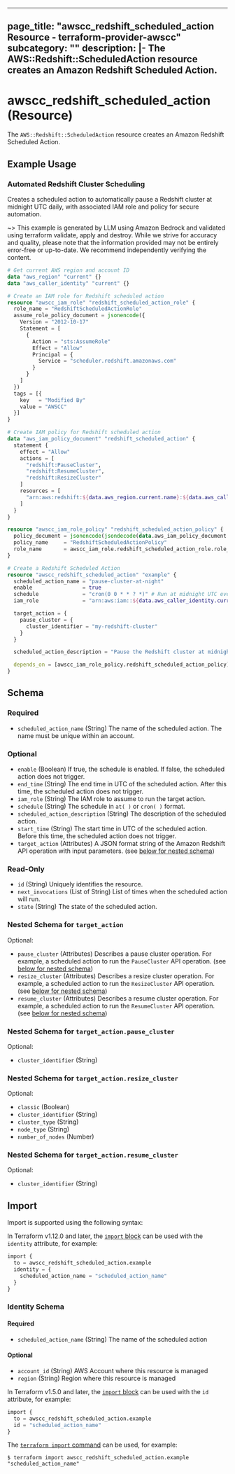 
---
page_title: "awscc_redshift_scheduled_action Resource - terraform-provider-awscc"
subcategory: ""
description: |-
  The AWS::Redshift::ScheduledAction resource creates an Amazon Redshift Scheduled Action.
---

# awscc_redshift_scheduled_action (Resource)

The `AWS::Redshift::ScheduledAction` resource creates an Amazon Redshift Scheduled Action.

## Example Usage

### Automated Redshift Cluster Scheduling

Creates a scheduled action to automatically pause a Redshift cluster at midnight UTC daily, with associated IAM role and policy for secure automation.

~> This example is generated by LLM using Amazon Bedrock and validated using terraform validate, apply and destroy. While we strive for accuracy and quality, please note that the information provided may not be entirely error-free or up-to-date. We recommend independently verifying the content.

```terraform
# Get current AWS region and account ID
data "aws_region" "current" {}
data "aws_caller_identity" "current" {}

# Create an IAM role for Redshift scheduled action
resource "awscc_iam_role" "redshift_scheduled_action_role" {
  role_name = "RedshiftScheduledActionRole"
  assume_role_policy_document = jsonencode({
    Version = "2012-10-17"
    Statement = [
      {
        Action = "sts:AssumeRole"
        Effect = "Allow"
        Principal = {
          Service = "scheduler.redshift.amazonaws.com"
        }
      }
    ]
  })
  tags = [{
    key   = "Modified By"
    value = "AWSCC"
  }]
}

# Create IAM policy for Redshift scheduled action
data "aws_iam_policy_document" "redshift_scheduled_action" {
  statement {
    effect = "Allow"
    actions = [
      "redshift:PauseCluster",
      "redshift:ResumeCluster",
      "redshift:ResizeCluster"
    ]
    resources = [
      "arn:aws:redshift:${data.aws_region.current.name}:${data.aws_caller_identity.current.account_id}:cluster:*"
    ]
  }
}

resource "awscc_iam_role_policy" "redshift_scheduled_action_policy" {
  policy_document = jsonencode(jsondecode(data.aws_iam_policy_document.redshift_scheduled_action.json))
  policy_name     = "RedshiftScheduledActionPolicy"
  role_name       = awscc_iam_role.redshift_scheduled_action_role.role_name
}

# Create a Redshift Scheduled Action
resource "awscc_redshift_scheduled_action" "example" {
  scheduled_action_name = "pause-cluster-at-night"
  enable                = true
  schedule              = "cron(0 0 * * ? *)" # Run at midnight UTC every day
  iam_role              = "arn:aws:iam::${data.aws_caller_identity.current.account_id}:role/RedshiftScheduledActionRole"

  target_action = {
    pause_cluster = {
      cluster_identifier = "my-redshift-cluster"
    }
  }

  scheduled_action_description = "Pause the Redshift cluster at midnight UTC"

  depends_on = [awscc_iam_role_policy.redshift_scheduled_action_policy]
}
```

<!-- schema generated by tfplugindocs -->
## Schema

### Required

- `scheduled_action_name` (String) The name of the scheduled action. The name must be unique within an account.

### Optional

- `enable` (Boolean) If true, the schedule is enabled. If false, the scheduled action does not trigger.
- `end_time` (String) The end time in UTC of the scheduled action. After this time, the scheduled action does not trigger.
- `iam_role` (String) The IAM role to assume to run the target action.
- `schedule` (String) The schedule in `at( )` or `cron( )` format.
- `scheduled_action_description` (String) The description of the scheduled action.
- `start_time` (String) The start time in UTC of the scheduled action. Before this time, the scheduled action does not trigger.
- `target_action` (Attributes) A JSON format string of the Amazon Redshift API operation with input parameters. (see [below for nested schema](#nestedatt--target_action))

### Read-Only

- `id` (String) Uniquely identifies the resource.
- `next_invocations` (List of String) List of times when the scheduled action will run.
- `state` (String) The state of the scheduled action.

<a id="nestedatt--target_action"></a>
### Nested Schema for `target_action`

Optional:

- `pause_cluster` (Attributes) Describes a pause cluster operation. For example, a scheduled action to run the `PauseCluster` API operation. (see [below for nested schema](#nestedatt--target_action--pause_cluster))
- `resize_cluster` (Attributes) Describes a resize cluster operation. For example, a scheduled action to run the `ResizeCluster` API operation. (see [below for nested schema](#nestedatt--target_action--resize_cluster))
- `resume_cluster` (Attributes) Describes a resume cluster operation. For example, a scheduled action to run the `ResumeCluster` API operation. (see [below for nested schema](#nestedatt--target_action--resume_cluster))

<a id="nestedatt--target_action--pause_cluster"></a>
### Nested Schema for `target_action.pause_cluster`

Optional:

- `cluster_identifier` (String)


<a id="nestedatt--target_action--resize_cluster"></a>
### Nested Schema for `target_action.resize_cluster`

Optional:

- `classic` (Boolean)
- `cluster_identifier` (String)
- `cluster_type` (String)
- `node_type` (String)
- `number_of_nodes` (Number)


<a id="nestedatt--target_action--resume_cluster"></a>
### Nested Schema for `target_action.resume_cluster`

Optional:

- `cluster_identifier` (String)

## Import

Import is supported using the following syntax:

In Terraform v1.12.0 and later, the [`import` block](https://developer.hashicorp.com/terraform/language/import) can be used with the `identity` attribute, for example:

```terraform
import {
  to = awscc_redshift_scheduled_action.example
  identity = {
    scheduled_action_name = "scheduled_action_name"
  }
}
```

<!-- schema generated by tfplugindocs -->
### Identity Schema

#### Required

- `scheduled_action_name` (String) The name of the scheduled action

#### Optional

- `account_id` (String) AWS Account where this resource is managed
- `region` (String) Region where this resource is managed

In Terraform v1.5.0 and later, the [`import` block](https://developer.hashicorp.com/terraform/language/import) can be used with the `id` attribute, for example:

```terraform
import {
  to = awscc_redshift_scheduled_action.example
  id = "scheduled_action_name"
}
```

The [`terraform import` command](https://developer.hashicorp.com/terraform/cli/commands/import) can be used, for example:

```shell
$ terraform import awscc_redshift_scheduled_action.example "scheduled_action_name"
```
